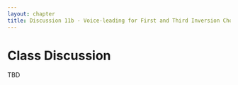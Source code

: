 ```yaml
---
layout: chapter
title: Discussion 11b - Voice-leading for First and Third Inversion Chords
---
```


# Class Discussion

TBD